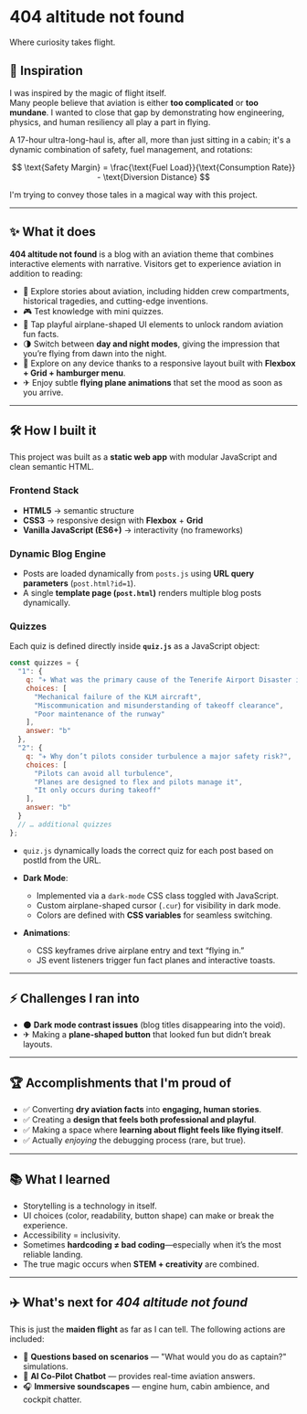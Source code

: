 # 404 altitude not found
Where curiosity takes flight.
## 🚀 Inspiration
I was inspired by the magic of flight itself.  
Many people believe that aviation is either **too complicated** or **too mundane**. I wanted to close that gap by demonstrating how engineering, physics, and human resiliency all play a part in flying.

A 17-hour ultra-long-haul is, after all, more than just sitting in a cabin; it's a dynamic combination of safety, fuel management, and rotations:

$$
\text{Safety Margin} = \frac{\text{Fuel Load}}{\text{Consumption Rate}} - \text{Diversion Distance}
$$

I'm trying to convey those tales in a magical way with this project.

---

## ✨ What it does
**404 altitude not found** is a blog with an aviation theme that combines interactive elements with narrative. Visitors get to experience aviation in addition to reading:

- 📖 Explore stories about aviation, including hidden crew compartments, historical tragedies, and cutting-edge inventions.  
- 🎮 Test knowledge with mini quizzes.  
- 🛫 Tap playful airplane-shaped UI elements to unlock random aviation fun facts.  
- 🌗 Switch between **day and night modes**, giving the impression that you’re flying from dawn into the night.  
- 📱 Explore on any device thanks to a responsive layout built with **Flexbox + Grid + hamburger menu**.  
- ✈ Enjoy subtle **flying plane animations** that set the mood as soon as you arrive.  

---

## 🛠 How I built it
This project was built as a **static web app** with modular JavaScript and clean semantic HTML.  

### **Frontend Stack**
- **HTML5** → semantic structure  
- **CSS3** → responsive design with **Flexbox** + **Grid**  
- **Vanilla JavaScript (ES6+)** → interactivity (no frameworks)  

### **Dynamic Blog Engine**
- Posts are loaded dynamically from `posts.js` using **URL query parameters** (`post.html?id=1`).  
- A single **template page (`post.html`)** renders multiple blog posts dynamically.  

### **Quizzes**
Each quiz is defined directly inside **`quiz.js`** as a JavaScript object:

```js
const quizzes = {
  "1": {
    q: "✈ What was the primary cause of the Tenerife Airport Disaster in 1977?",
    choices: [
      "Mechanical failure of the KLM aircraft",
      "Miscommunication and misunderstanding of takeoff clearance",
      "Poor maintenance of the runway"
    ],
    answer: "b"
  },
  "2": {
    q: "✈ Why don’t pilots consider turbulence a major safety risk?",
    choices: [
      "Pilots can avoid all turbulence",
      "Planes are designed to flex and pilots manage it",
      "It only occurs during takeoff"
    ],
    answer: "b"
  }
  // … additional quizzes
};
```
- `quiz.js` dynamically loads the correct quiz for each post based on postId from the URL.  

- **Dark Mode**:  
  - Implemented via a `dark-mode` CSS class toggled with JavaScript.  
  - Custom airplane-shaped cursor (`.cur`) for visibility in dark mode.  
  - Colors are defined with **CSS variables** for seamless switching.  

- **Animations**:  
  - CSS keyframes drive airplane entry and text “flying in.”  
  - JS event listeners trigger fun fact planes and interactive toasts.  

---

## ⚡ Challenges I ran into
- 🌑 **Dark mode contrast issues** (blog titles disappearing into the void).  
- ✈ Making a **plane-shaped button** that looked fun but didn’t break layouts.  

---

## 🏆 Accomplishments that I'm proud of
- ✅ Converting **dry aviation facts** into **engaging, human stories**.  
- ✅ Creating a **design that feels both professional and playful**.  
- ✅ Making a space where **learning about flight feels like flying itself**.  
- ✅ Actually *enjoying* the debugging process (rare, but true).  

---

## 📚 What I learned
- Storytelling is a technology in itself.  
- UI choices (color, readability, button shape) can make or break the experience.  
- Accessibility = inclusivity.  
- Sometimes **hardcoding ≠ bad coding**—especially when it’s the most reliable landing.  
- The true magic occurs when **STEM + creativity** are combined.  

---

## ✈️ What's next for *404 altitude not found*
This is just the **maiden flight** as far as I can tell. The following actions are included:  
- 🛫 **Questions based on scenarios** — "What would you do as captain?" simulations.  
- 🤖 **AI Co-Pilot Chatbot** — provides real-time aviation answers.  
- 🎧 **Immersive soundscapes** — engine hum, cabin ambience, and cockpit chatter.  
